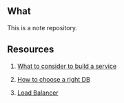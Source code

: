 ## What  
This is a note repository.   
## Resources  
1. [What to consider to build a service](https://github.com/HUAZHEYINy/NOTE/blob/master/SystemDesignHighLevel.md)
  
2. [How to choose a right DB]()  
  
3. [Load Balancer]()